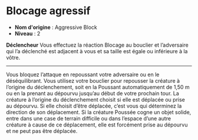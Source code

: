 # Blocage agressif

 * **Nom d'origine** : Aggressive Block
 * **Niveau** : 2


<p><strong>Déclencheur</strong> Vous effectuez la réaction Blocage au bouclier et l’adversaire qui l’a déclenché est adjacent à vous et sa taille est égale ou inférieure à la vôtre.</p>
<hr>
<p>Vous bloquez l’attaque en repoussant votre adversaire ou en le déséquilibrant. Vous utilisez votre bouclier pour repousser la créature à l’origine du déclenchement, soit en la Poussant automatiquement de 1,50 m ou en la prenant au dépourvu jusqu’au début de votre prochain tour. La créature à l’origine du déclenchement choisit si elle est déplacée ou prise au dépourvu. Si elle choisit d’être déplacée, c’est vous qui déterminez la direction de son déplacement. Si la créature Poussée cogne un objet solide, entre dans une case de terrain difficile ou dans l’espace d’une autre créature à cause de ce déplacement, elle est forcément prise au dépourvu et ne peut pas être déplacée.</p>